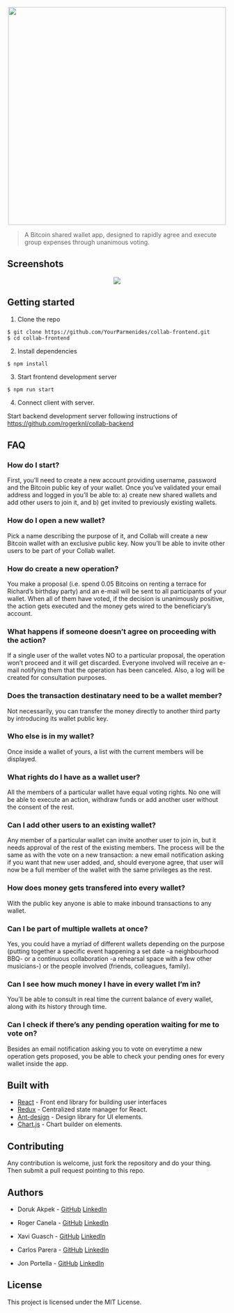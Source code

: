 <p align="center">
  <img src="https://image.ibb.co/fcLZWd/collab_wallet_logo.png" width="500px" />
</p>

> A Bitcoin shared wallet app, designed to rapidly agree and execute group expenses through unanimous voting.



## Screenshots
<p align="center">
  <img src="https://preview.ibb.co/fpu5CT/Screen_Shot_2018_07_09_at_13_28_27.png" />
</p>  

## Getting started

1. Clone the repo

```
$ git clone https://github.com/YourParmenides/collab-frontend.git
$ cd collab-frontend
```

2. Install dependencies
```
$ npm install
```

3. Start frontend development server
```
$ npm run start
```

4. Connect client with server.

Start backend development server following instructions of https://github.com/rogerknl/collab-backend

## FAQ



### How do I start?

First, you’ll need to create a new account providing username, password and the Bitcoin public key of your wallet. Once you’ve validated your email address and logged in you’ll be able to: a) create new shared wallets and add other users to join it, and b) get invited to previously existing wallets.



### How do I open a new wallet?

Pick a name describing the purpose of it, and Collab will create a new Bitcoin wallet with an exclusive public key. Now you’ll be able to invite other users to be part of your Collab wallet.



### How do create a new operation?

You make a proposal (i.e. spend 0.05 Bitcoins on renting a terrace for Richard’s birthday party) and an e-mail will be sent to all participants of your wallet. When all of them have voted, if the decision is unanimously positive, the action gets executed and the money gets wired to the beneficiary’s account.



### What happens if someone doesn’t agree on proceeding with the action?

If a single user of the wallet votes NO to a particular proposal, the operation won’t proceed and it will get discarded. Everyone involved will receive an e-mail notifying them that the operation has been canceled. Also, a log will be created for consultation purposes.



### Does the transaction destinatary need to be a wallet member?

Not necessarily, you can transfer the money directly to another third party by introducing its wallet public key.



### Who else is in my wallet?

Once inside a wallet of yours, a list with the current members will be displayed. 



### What rights do I have as a wallet user?

All the members of a particular wallet have equal voting rights. No one will be able to execute an action, withdraw funds or add another user without the consent of the rest.



### Can I add other users to an existing wallet?

Any member of a particular wallet can invite another user to join in, but it needs approval of the rest of the existing members. The process will be the same as with the vote on a new transaction:  a new email notification asking if you want that new user added, and, should everyone agree, that user will now be a full member of the wallet with the same privileges as the rest.



### How does money gets transfered into every wallet?

With the public key anyone is able to make inbound transactions to any wallet. 



### Can I be part of multiple wallets at once?

Yes, you could have a myriad of different wallets depending on the purpose (putting together a specific event happening a set date -a neighbourhood BBQ- or a continuous collaboration -a rehearsal space with a few other musicians-) or the people involved (friends, colleagues, family).



### Can I see how much money I have in every wallet I’m in?

You’ll be able to consult in real time the current balance of every wallet, along with its history through time.



### Can I check if there’s any pending operation waiting for me to vote on?

Besides an email notification asking you to vote on everytime a new operation gets proposed, you be able to check your pending ones for every wallet inside the app.


## Built with

* [React](https://github.com/facebook/react) - Front end library for building user interfaces
* [Redux](https://github.com/reduxjs/redux) - Centralized state manager for React.
* [Ant-design](https://github.com/ant-design/ant-design) - Design library for UI elements.
* [Chart.js](https://github.com/chartjs/Chart.js) - Chart builder on <canvas> elements.


## Contributing

Any contribution is welcome, just fork the repository and do your thing. Then submit a pull request pointing to this repo.


## Authors

- Doruk Akpek - [GitHub](https://github.com/dakpek) [LinkedIn](https://www.linkedin.com/in/dakpek/)

- Roger Canela - [GitHub](https://github.com/rogerknl) [LinkedIn](https://www.linkedin.com/in/roger-canela-2a085826/)

- Xavi Guasch - [GitHub](https://github.com/xaviguasch) [LinkedIn](https://www.linkedin.com/in/xavi-guasch/)

- Carlos Parera - [GitHub](https://github.com/YourParmenides) [LinkedIn](https://www.linkedin.com/in/carlos-parera-alvarez-844ba3123/)

- Jon Portella - [GitHub](https://github.com/jportella93) [LinkedIn](https://linkedin.com/in/jonportella)


## License

This project is licensed under the MIT License.
